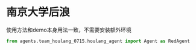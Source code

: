 # 南京大学后浪
使用方法和demo本身用法一致，不需要安装额外环境
```python
from agents.team_houlang_0715.houlang_agent import Agent as RedAgent
```